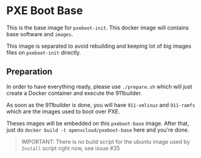 # PXE Boot Base
This is the base image for `pxeboot-init`. This docker image will contains base software and `images`.

This image is separated to avoid rebuilding and keeping lot of big images files on `pxeboot-init` directly.

## Preparation
In order to have everything ready, please use `./prepare.sh` which will just create a Docker container and execute the 911builder.

As soon as the 911builder is done, you will have `911-vmlinuz` and `911-ramfs` which are the images used to boot over PXE.

Theses images will be embedded on this `pxeboot-base` image. After that, just do `docker build -t openvcloud/pxeboot-base` here and you're done.

> IMPORTANT: There is no build script for the ubuntu image used by `Install` script right now, see issue #35
